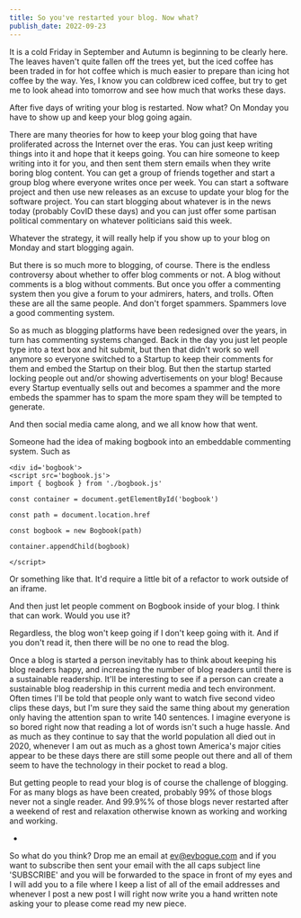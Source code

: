 ```yaml
---
title: So you've restarted your blog. Now what?
publish_date: 2022-09-23
---
```


It is a cold Friday in September and Autumn is beginning to be clearly here. The leaves haven't quite fallen off the trees yet, but the iced coffee has been traded in for hot coffee which is much easier to prepare than icing hot coffee by the way. Yes, I know you can coldbrew iced coffee, but try to get me to look ahead into tomorrow and see how much that works these days.

After five days of writing your blog is restarted. Now what? On Monday you have to show up and keep your blog going again.

There are many theories for how to keep your blog going that have proliferated across the Internet over the eras. You can just keep writing things into it and hope that it keeps going. You can hire someone to keep writing into it for you, and then sent them stern emails when they write boring blog content. You can get a group of friends together and start a group blog where everyone writes once per week. You can start a software project and then use new releases as an excuse to update your blog for the software project. You can start blogging about whatever is in the news today (probably CovID these days) and you can just offer some partisan political commentary on whatever politicians said this week.

Whatever the strategy, it will really help if you show up to your blog on Monday and start blogging again. 

But there is so much more to blogging, of course. There is the endless controversy about whether to offer blog comments or not. A blog without comments is a blog without comments. But once you offer a commenting system then you give a forum to your admirers, haters, and trolls. Often these are all the same people. And don't forget spammers. Spammers love a good commenting system.

So as much as blogging platforms have been redesigned over the years, in turn has commenting systems changed. Back in the day you just let people type into a text box and hit submit, but then that didn't work so well anymore so everyone switched to a Startup to keep their comments for them and embed the Startup on their blog. But then the startup started locking people out and/or showing advertisements on your blog! Because every Startup eventually sells out and becomes a spammer and the more embeds the spammer has to spam the more spam they will be tempted to generate. 

And then social media came along, and we all know how that went.

Someone had the idea of making bogbook into an embeddable commenting system. Such as 

```
<div id='bogbook'> 
<script src='bogbook.js'>
import { bogbook } from './bogbook.js'

const container = document.getElementById('bogbook')

const path = document.location.href

const bogbook = new Bogbook(path)

container.appendChild(bogbook)

</script>
```

Or something like that. It'd require a little bit of a refactor to work outside of an iframe.

And then just let people comment on Bogbook inside of your blog. I think that can work. Would you use it?

Regardless, the blog won't keep going if I don't keep going with it. And if you don't read it, then there will be no one to read the blog.

Once a blog is started a person inevitably has to think about keeping his blog readers happy, and increasing the number of blog readers until there is a sustainable readership. It'll be interesting to see if a person can create a sustainable blog readership in this current media and tech environment. Often times I'll be told that people only want to watch five second video clips these days, but I'm sure they said the same thing about my generation only having the attention span to write 140 sentences. I imagine everyone is so bored right now that reading a lot of words isn't such a huge hassle. And as much as they continue to say that the world population all died out in 2020, whenever I am out as much as a ghost town America's major cities appear to be these days there are still some people out there and all of them seem to have the technology in their pocket to read a blog. 

But getting people to read your blog is of course the challenge of blogging. For as many blogs as have been created, probably 99% of those blogs never not a single reader. And 99.9%% of those blogs never restarted after a weekend of rest and relaxation otherwise known as working and working and working.

-

So what do you think? Drop me an email at [ev@evbogue.com](mailto:ev@evbogue.com) and if you want to subscribe then sent your email with the all caps subject line 'SUBSCRIBE' and you will be forwarded to the space in front of my eyes and I will add you to a file where I keep a list of all of the email addresses and whenever I post a new post I will right now write you a hand written note asking your to please come read my new piece.
